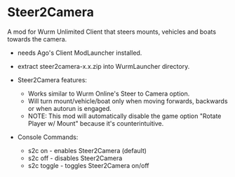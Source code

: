 # Steer2Camera
A mod for Wurm Unlimited Client that steers mounts, vehicles and boats towards the camera.
- needs Ago's Client ModLauncher installed.
- extract steer2camera-x.x.zip into WurmLauncher directory.

- Steer2Camera features:
  - Works similar to Wurm Online's Steer to Camera option.
  - Will turn mount/vehicle/boat only when moving forwards, backwards or when autorun is engaged.
  - NOTE: This mod will automatically disable the game option "Rotate Player w/ Mount" because it's counterintuitive.

- Console Commands:
  - s2c on      - enables Steer2Camera (default)
  - s2c off     - disables Steer2Camera
  - s2c toggle  - toggles Steer2Camera on/off


    
